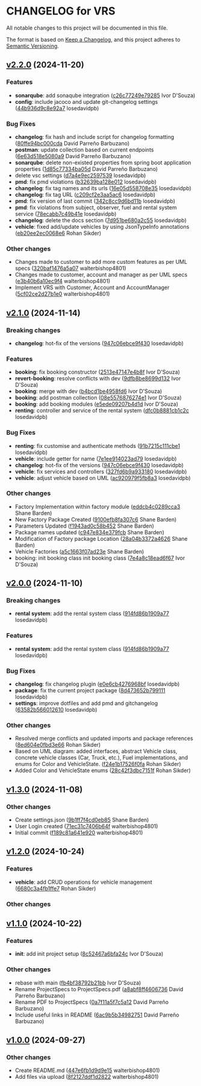 # CHANGELOG for VRS

All notable changes to this project will be documented in this file.

The format is based on [Keep a Changelog](https://keepachangelog.com/en/1.0.0/),
and this project adheres to [Semantic Versioning](https://semver.org/spec/v2.0.0.html).

## [v2.2.0](https://github.com/walterbishop4801/software-design-project/releases/tag/v2.2.0) (2024-11-20)

### Features

-  **sonarqube**:  add sonaqube integration ([c26c77249e79285](https://github.com/walterbishop4801/software-design-project/commit/c26c77249e792850c199fa88a4899bdc24da4381) Ivor D&#x27;Souza)
-  **config**:  include jacoco and update git-changelog settings ([44b936d9c8e92a7](https://github.com/walterbishop4801/software-design-project/commit/44b936d9c8e92a72a7936f6469ad749314291c74) losedavidpb)

### Bug Fixes

-  **changelog**:  fix hash and include script for changelog formatting ([80ffe94bc000cda](https://github.com/walterbishop4801/software-design-project/commit/80ffe94bc000cda2842eda5c2e7096016b355de8) David Parreño Barbuzano)
-  **postman**:  update collection based on current endpoints ([6e63d518e5080a9](https://github.com/walterbishop4801/software-design-project/commit/6e63d518e5080a913e46d4b0804d9793dbc7f065) David Parreño Barbuzano)
-  **sonarqube**:  delete non-existed properties from spring boot application properties ([1d85c77334ba05d](https://github.com/walterbishop4801/software-design-project/commit/1d85c77334ba05d1382e599e5c1ac1dfa24e2b9e) David Parreño Barbuzano)
-  delete vsc settings ([d7a4e9ec2597539](https://github.com/walterbishop4801/software-design-project/commit/d7a4e9ec25975395fcca17bc8e17e96bd2dce924) losedavidpb)
-  **pmd**:  fix pmd violations ([b32639ba128e012](https://github.com/walterbishop4801/software-design-project/commit/b32639ba128e0125286bae3b4eccddfa9bfba4a7) losedavidpb)
-  **changelog**:  fix tag names and its urls ([16e05d558708e35](https://github.com/walterbishop4801/software-design-project/commit/16e05d558708e35a7ac9efe189fe9bbc6980378c) losedavidpb)
-  **changelog**:  fix tag URL ([c209cf2e3aa5ac6](https://github.com/walterbishop4801/software-design-project/commit/c209cf2e3aa5ac6adacd5fc39ea14ea1129986d4) losedavidpb)
-  **pmd**:  fix version of last commit ([342c8cc9d6bd11b](https://github.com/walterbishop4801/software-design-project/commit/342c8cc9d6bd11bc4b320f3e73b8fde60e48a36f) losedavidpb)
-  **pmd**:  fix violations from subject, observer, fuel and rental system service ([78ecabb7c49b41e](https://github.com/walterbishop4801/software-design-project/commit/78ecabb7c49b41e1c99f33c8dfa11627e7fc8dbf) losedavidpb)
-  **changelog**:  delete the docs section ([7d951be680a2c55](https://github.com/walterbishop4801/software-design-project/commit/7d951be680a2c5586da6f99774e6dbd7353e5014) losedavidpb)
-  **vehicle**:  fixed add/update vehicles by using JsonTypeInfo annotations ([eb20ee2ec0068e6](https://github.com/walterbishop4801/software-design-project/commit/eb20ee2ec0068e6b4ec66f167638fc7065159cc5) Rohan Sikder)

### Other changes

- Changes made to customer to add more custom features as per UML specs  ([320baf1476a5a07](https://github.com/walterbishop4801/software-design-project/commit/320baf1476a5a0739e12593d16ba40ef9d925d09) walterbishop4801)
- Changes made to customer, account and manager as per UML specs  ([e3b40b6a10ec9f4](https://github.com/walterbishop4801/software-design-project/commit/e3b40b6a10ec9f431171c6782ff3cb3d9a7f4eb0) walterbishop4801)
- Implement VRS with Customer, Account and AccountManager  ([5cf02ce2d27b1e0](https://github.com/walterbishop4801/software-design-project/commit/5cf02ce2d27b1e080e9378977db679a96e25b001) walterbishop4801)

## [v2.1.0](https://github.com/walterbishop4801/software-design-project/releases/tag/v2.1.0) (2024-11-14)

### Breaking changes

-  **changelog**:  hot-fix of the versions ([947c06ebce9f430](https://github.com/walterbishop4801/software-design-project/commit/947c06ebce9f430cd41614197b54e7e7809f2171) losedavidpb)

### Features

-  **booking**:  fix booking constructor ([2513e47147e4b8f](https://github.com/walterbishop4801/software-design-project/commit/2513e47147e4b8f957d2b084b9995ec74fbbcf82) Ivor D&#x27;Souza)
-  **revert-booking**:  resolve conflicts with dev ([9dfb8be8699d132](https://github.com/walterbishop4801/software-design-project/commit/9dfb8be8699d132f396bdce2237e61e715d4eec2) Ivor D&#x27;Souza)
-  **booking**:  merge with dev ([b4bcd1be4958fd6](https://github.com/walterbishop4801/software-design-project/commit/b4bcd1be4958fd681fc4e03e5bf55b3435b74620) Ivor D&#x27;Souza)
-  **booking**:  add postman collection ([08e5576876274e1](https://github.com/walterbishop4801/software-design-project/commit/08e5576876274e12be264646d5c7b86f3210e259) Ivor D&#x27;Souza)
-  **booking**:  add booking modules ([e5ede09207b4d1d](https://github.com/walterbishop4801/software-design-project/commit/e5ede09207b4d1d3105157ecf239a61807e9f263) Ivor D&#x27;Souza)
-  **renting**:  controller and service of the rental system ([dfc0b8881cb1c2c](https://github.com/walterbishop4801/software-design-project/commit/dfc0b8881cb1c2c25d9a622eb2e5b8f61678fee6) losedavidpb)

### Bug Fixes

-  **renting**:  fix customise and authenticate methods ([91b7215c111cbe1](https://github.com/walterbishop4801/software-design-project/commit/91b7215c111cbe12d9227829b603377fd23db04a) losedavidpb)
-  **vehicle**:  include getter for name ([7e1ee914023ad79](https://github.com/walterbishop4801/software-design-project/commit/7e1ee914023ad79f5fc21789a03670e64ee94cc0) losedavidpb)
-  **changelog**:  hot-fix of the versions ([947c06ebce9f430](https://github.com/walterbishop4801/software-design-project/commit/947c06ebce9f430cd41614197b54e7e7809f2171) losedavidpb)
-  **vehicle**:  fix services and controllers ([327fd6b9a933180](https://github.com/walterbishop4801/software-design-project/commit/327fd6b9a9331802d579695ce2fd114a2cf9a25a) losedavidpb)
-  **vehicle**:  adjust vehicle based on UML ([ac920979f5fb8a3](https://github.com/walterbishop4801/software-design-project/commit/ac920979f5fb8a36c125ca815e5ba75397252a9c) losedavidpb)

### Other changes

- Factory Implementation within factory module  ([eddcb4c0289cca3](https://github.com/walterbishop4801/software-design-project/commit/eddcb4c0289cca32048400a39a8515ce359e9332) Shane Barden)
- New Factory Package Created  ([9100efb8fa307c6](https://github.com/walterbishop4801/software-design-project/commit/9100efb8fa307c62170a42ce0004699938a93a02) Shane Barden)
- Parameters Updated  ([f1943ad0c58b452](https://github.com/walterbishop4801/software-design-project/commit/f1943ad0c58b452f40ab413cae8128c484269488) Shane Barden)
- Package names updated  ([c947e834e379fcb](https://github.com/walterbishop4801/software-design-project/commit/c947e834e379fcbde6643f60f72f5bc8f1b06fff) Shane Barden)
- Modification of Factory package Location  ([28a04b3372a4626](https://github.com/walterbishop4801/software-design-project/commit/28a04b3372a4626b34dd7492b6fa382394b51972) Shane Barden)
- Vehicle Factories  ([a5c1663f07ad23e](https://github.com/walterbishop4801/software-design-project/commit/a5c1663f07ad23e79bbc49146d20a42ca8df055d) Shane Barden)
- booking: init booking class init booking class ([7e4a8c18ead6f67](https://github.com/walterbishop4801/software-design-project/commit/7e4a8c18ead6f67353ed75bbd45d3e3d1dc0b107) Ivor D&#x27;Souza)

## [v2.0.0](https://github.com/walterbishop4801/software-design-project/releases/tag/v2.0.0) (2024-11-10)

### Breaking changes

-  **rental system**:  add the rental system class ([914fd86b1909a77](https://github.com/walterbishop4801/software-design-project/commit/914fd86b1909a77a0d71aa0a78444d5eea343f3a) losedavidpb)

### Features

-  **rental system**:  add the rental system class ([914fd86b1909a77](https://github.com/walterbishop4801/software-design-project/commit/914fd86b1909a77a0d71aa0a78444d5eea343f3a) losedavidpb)

### Bug Fixes

-  **changelog**:  fix changelog plugin ([e0e6cb4276968bf](https://github.com/walterbishop4801/software-design-project/commit/e0e6cb4276968bfc5ba264528dfe7bbd62bf6c1b) losedavidpb)
-  **package**:  fix the current project package ([8d473652b799111](https://github.com/walterbishop4801/software-design-project/commit/8d473652b7991113294e2884b6c3ad9055cf34b4) losedavidpb)
-  **settings**:  improve dotfiles and add pmd and gitchangelog ([63582b566012610](https://github.com/walterbishop4801/software-design-project/commit/63582b56601261068d92e4bea76053246bfd98c2) losedavidpb)

### Other changes

- Resolved merge conflicts and updated imports and package references  ([8ed604e0fbd3e66](https://github.com/walterbishop4801/software-design-project/commit/8ed604e0fbd3e6627d5be414dea1ab1938214406) Rohan Sikder)
- Based on UML diagram: added interfaces, abstract Vehicle class, concrete vehicle classes (Car, Truck, etc.), Fuel implementations, and enums for Color and VehicleState.  ([f24e1b17526f0fa](https://github.com/walterbishop4801/software-design-project/commit/f24e1b17526f0fa993cfd8506d411d38d38b2acf) Rohan Sikder)
- Added Color and VehicleState enums  ([28c42f3dbc7151f](https://github.com/walterbishop4801/software-design-project/commit/28c42f3dbc7151f626451c6f77f8f0c707eedd6c) Rohan Sikder)

## [v1.3.0](https://github.com/walterbishop4801/software-design-project/releases/tag/v1.3.0) (2024-11-08)

### Other changes

- Create settings.json  ([9b1ff7f4cd0eb85](https://github.com/walterbishop4801/software-design-project/commit/9b1ff7f4cd0eb85dde168d762cf8d3bf1412f743) Shane Barden)
- User Login created  ([71ec31c7406b64f](https://github.com/walterbishop4801/software-design-project/commit/71ec31c7406b64f3d168278f4e2b4cbeae64a77d) walterbishop4801)
- Initial commit  ([f189c81a641e920](https://github.com/walterbishop4801/software-design-project/commit/f189c81a641e920f6c39dc8134339264e4e0a799) walterbishop4801)

## [v1.2.0](https://github.com/walterbishop4801/software-design-project/releases/tag/v1.2.0) (2024-10-24)

### Features

-  **vehicle**:  add CRUD operations for vehicle management ([6680c3a4fb1ffe7](https://github.com/walterbishop4801/software-design-project/commit/6680c3a4fb1ffe7409a20b27ea9d2256a427fb0c) Rohan Sikder)

### Other changes

## [v1.1.0](https://github.com/walterbishop4801/software-design-project/releases/tag/v1.1.0) (2024-10-22)

### Features

-  **init**:  add init project setup ([8c52467a6bfa24c](https://github.com/walterbishop4801/software-design-project/commit/8c52467a6bfa24c4b4034581c2042e07a5e2b98b) Ivor D&#x27;Souza)

### Other changes

- rebase with main  ([fb4bf38792b21bb](https://github.com/walterbishop4801/software-design-project/commit/fb4bf38792b21bbb6f0e55fe73d6780b3dd91d57) Ivor D&#x27;Souza)
- Rename ProjectSpecs to ProjectSpecs.pdf  ([a8abf8ff4606736](https://github.com/walterbishop4801/software-design-project/commit/a8abf8ff4606736501e56204964d31466f80d6b6) David Parreño Barbuzano)
- Rename PDF to ProjectSpecs  ([0a7f11a5f7c5a12](https://github.com/walterbishop4801/software-design-project/commit/0a7f11a5f7c5a12e853bf3918cc8e3b4c8c101cf) David Parreño Barbuzano)
- Include useful links in README  ([6ac9b5b34982751](https://github.com/walterbishop4801/software-design-project/commit/6ac9b5b349827518cf16971ef7ff137bb01bc5cd) David Parreño Barbuzano)

## [v1.0.0](https://github.com/walterbishop4801/software-design-project/releases/tag/v1.0.0) (2024-09-27)

### Other changes

- Create README.md  ([447e6fb1d9d9e15](https://github.com/walterbishop4801/software-design-project/commit/447e6fb1d9d9e1518218d21fedc15dd3a24917e7) walterbishop4801)
- Add files via upload  ([8f2127ddf1d2822](https://github.com/walterbishop4801/software-design-project/commit/8f2127ddf1d2822e9adb2a2542a1510b3a260c2e) walterbishop4801)
